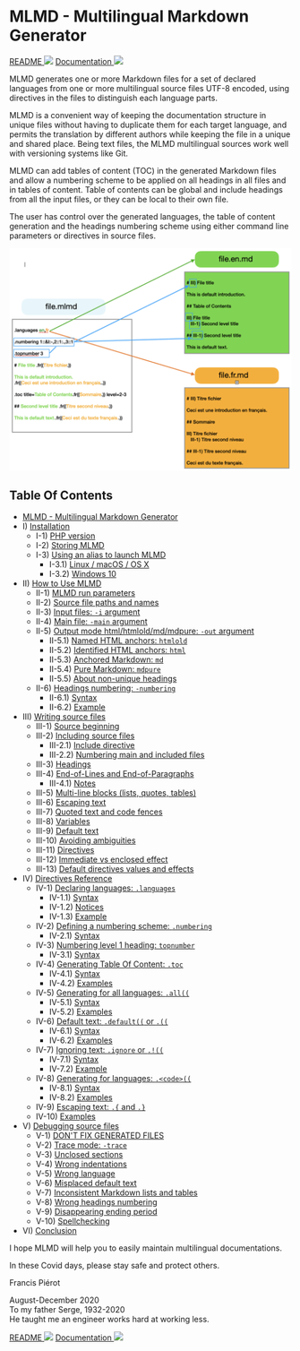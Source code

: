 # MLMD - Multilingual Markdown Generator<A id="a1"></A>

[README <img src="https://www.countryflags.io/fr/flat/16.png">](README.fr.md)
[Documentation <img src="https://www.countryflags.io/fr/flat/16.png">](docs/MLMD.fr.md)

MLMD generates one or more Markdown files for a set of declared languages from one or more
multilingual source files UTF-8 encoded, using directives in the files to distinguish each
language parts.

MLMD is a convenient way of keeping the documentation structure in unique files without having
to duplicate them for each target language, and permits the translation by different authors while
keeping the file in a unique and shared place. Being text files, the MLMD multilingual sources
work well with versioning systems like Git. 

MLMD can add tables of content (TOC) in the generated Markdown files and allow a numbering scheme
to be applied on all headings in all files and in tables of content. Table of contents can be
global and include headings from all the input files, or they can be local to their own file.

The user has control over the generated languages, the table of content generation and the
headings numbering scheme using either command line parameters or directives in source files.

![File generation and directives](Images/FileGeneration.png)

## Table Of Contents<A id="toc"></A>

- [MLMD - Multilingual Markdown Generator](<#a1>)
- I) [Installation](<1-Installation.md#a2>)
  - I-1) [PHP version](<1-Installation.md#a3>)
  - I-2) [Storing MLMD](<1-Installation.md#a4>)
  - I-3) [Using an alias to launch MLMD](<1-Installation.md#a5>)
    - I-3.1) [Linux / macOS / OS X](<1-Installation.md#a6>)
    - I-3.2) [Windows 10](<1-Installation.md#a7>)
- II) [How to Use MLMD](<2-Using.md#a8>)
  - II-1) [MLMD run parameters](<2-Using.md#a9>)
  - II-2) [Source file paths and names](<2-Using.md#a10>)
  - II-3) [Input files: `-i` argument](<2-Using.md#a11>)
  - II-4) [Main file: `-main` argument](<2-Using.md#a12>)
  - II-5) [Output mode html/htmlold/md/mdpure: `-out` argument](<2-Using.md#a13>)
    - II-5.1) [Named HTML anchors: `htmlold`](<2-Using.md#a14>)
    - II-5.2) [Identified HTML anchors: `html`](<2-Using.md#a15>)
    - II-5.3) [Anchored Markdown: `md`](<2-Using.md#a16>)
    - II-5.4) [Pure Markdown: `mdpure`](<2-Using.md#a17>)
    - II-5.5) [About non-unique headings](<2-Using.md#a18>)
  - II-6) [Headings numbering: `-numbering`](<2-Using.md#a19>)
    - II-6.1) [Syntax](<2-Using.md#a20>)
    - II-6.2) [Example](<2-Using.md#a21>)
- III) [Writing source files](<3-Writing.md#a22>)
  - III-1) [Source beginning](<3-Writing.md#a23>)
  - III-2) [Including source files](<3-Writing.md#a24>)
    - III-2.1) [Include directive](<3-Writing.md#a25>)
    - III-2.2) [Numbering main and included files](<3-Writing.md#a26>)
  - III-3) [Headings](<3-Writing.md#a27>)
  - III-4) [End-of-Lines and End-of-Paragraphs](<3-Writing.md#a28>)
    - III-4.1) [Notes](<3-Writing.md#a29>)
  - III-5) [Multi-line blocks (lists, quotes, tables)](<3-Writing.md#a30>)
  - III-6) [Escaping text](<3-Writing.md#a31>)
  - III-7) [Quoted text and code fences](<3-Writing.md#a32>)
  - III-8) [Variables](<3-Writing.md#a33>)
  - III-9) [Default text](<3-Writing.md#a34>)
  - III-10) [Avoiding ambiguities](<3-Writing.md#a35>)
  - III-11) [Directives](<3-Writing.md#a36>)
  - III-12) [Immediate vs enclosed effect](<3-Writing.md#a37>)
  - III-13) [Default directives values and effects](<3-Writing.md#a38>)
- IV) [Directives Reference](<4-Directives.md#a39>)
  - IV-1) [Declaring languages: `.languages`](<4-Directives.md#a40>)
    - IV-1.1) [Syntax](<4-Directives.md#a41>)
    - IV-1.2) [Notices](<4-Directives.md#a42>)
    - IV-1.3) [Example](<4-Directives.md#a43>)
  - IV-2) [Defining a numbering scheme: `.numbering`](<4-Directives.md#a44>)
    - IV-2.1) [Syntax](<4-Directives.md#a45>)
  - IV-3) [Numbering level 1 heading: `topnumber`](<4-Directives.md#a46>)
    - IV-3.1) [Syntax](<4-Directives.md#a47>)
  - IV-4) [Generating Table Of Content: `.toc`](<4-Directives.md#a48>)
    - IV-4.1) [Syntax](<4-Directives.md#a49>)
    - IV-4.2) [Examples](<4-Directives.md#a52>)
  - IV-5) [Generating for all languages: `.all((`](<4-Directives.md#a53>)
    - IV-5.1) [Syntax](<4-Directives.md#a54>)
    - IV-5.2) [Examples](<4-Directives.md#a55>)
  - IV-6) [Default text: `.default((` or `.((`](<4-Directives.md#a56>)
    - IV-6.1) [Syntax](<4-Directives.md#a57>)
    - IV-6.2) [Examples](<4-Directives.md#a58>)
  - IV-7) [Ignoring text: `.ignore` or `.!((`](<4-Directives.md#a59>)
    - IV-7.1) [Syntax](<4-Directives.md#a60>)
    - IV-7.2) [Example](<4-Directives.md#a61>)
  - IV-8) [Generating for languages: `.<code>((`](<4-Directives.md#a62>)
    - IV-8.1) [Syntax](<4-Directives.md#a63>)
    - IV-8.2) [Examples](<4-Directives.md#a64>)
  - IV-9) [Escaping text: `.{` and `.}`](<4-Directives.md#a65>)
  - IV-10) [Examples](<4-Directives.md#a66>)
- V) [Debugging source files](<5-Debugging.md#a67>)
  - V-1) [DON'T FIX GENERATED FILES](<5-Debugging.md#a68>)
  - V-2) [Trace mode: `-trace`](<5-Debugging.md#a69>)
  - V-3) [Unclosed sections](<5-Debugging.md#a70>)
  - V-4) [Wrong indentations](<5-Debugging.md#a71>)
  - V-5) [Wrong language](<5-Debugging.md#a72>)
  - V-6) [Misplaced default text](<5-Debugging.md#a73>)
  - V-7) [Inconsistent Markdown lists and tables](<5-Debugging.md#a74>)
  - V-8) [Wrong headings numbering](<5-Debugging.md#a75>)
  - V-9) [Disappearing ending period](<5-Debugging.md#a76>)
  - V-10) [Spellchecking](<5-Debugging.md#a77>)
- VI) [Conclusion](<6-Conclusion.md#a78>)

I hope MLMD will help you to easily maintain multilingual documentations.

In these Covid days, please stay safe and protect others.

Francis Piérot

August-December 2020<br />
To my father Serge, 1932-2020<br />
He taught me an engineer works hard at working less.

[README <img src="https://www.countryflags.io/fr/flat/16.png">](README.fr.md)
[Documentation <img src="https://www.countryflags.io/fr/flat/16.png">](docs/MLMD.fr.md)
